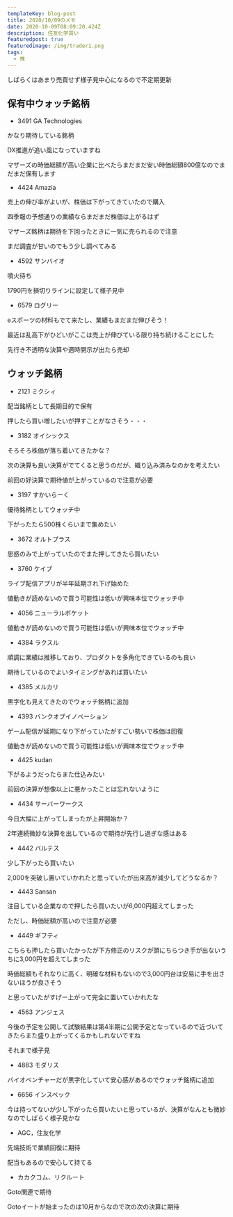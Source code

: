 ```yaml
---
templateKey: blog-post
title: 2020/10/09のメモ
date: 2020-10-09T08:09:20.424Z
description: 住友化学買い
featuredpost: true
featuredimage: /img/trader1.png
tags:
  - 株
---
```

しばらくはあまり売買せず様子見中心になるので不定期更新

## 保有中ウォッチ銘柄

* 3491 GA Technologies

かなり期待している銘柄

DX推進が追い風になっていますね

マザーズの時価総額が高い企業に比べたらまだまだ安い時価総額800億なのでまだまだ保有します

* 4424 Amazia

売上の伸び率がよいが、株価は下がってきていたので購入

四季報の予想通りの業績ならまだまだ株価は上がるはず

マザーズ銘柄は期待を下回ったときに一気に売られるので注意

まだ調査が甘いのでもう少し調べてみる

* 4592 サンバイオ

噴火待ち

1790円を損切りラインに設定して様子見中

* 6579 ログリー

eスポーツの材料もでて来たし、業績もまだまだ伸びそう！

最近は乱高下がひどいがここは売上が伸びている限り持ち続けることにした

先行き不透明な決算や適時開示が出たら売却

## ウォッチ銘柄

* 2121 ミクシィ

配当銘柄として長期目的で保有

押したら買い増したいが押すことがなさそう・・・

* 3182 オイシックス

そろそろ株価が落ち着いてきたかな？

次の決算も良い決算がでてくると思うのだが、織り込み済みなのかを考えたい

前回の好決算で期待値が上がっているので注意が必要

* 3197 すかいらーく

優待銘柄としてウォッチ中

下がったたら500株くらいまで集めたい

* 3672 オルトプラス

思惑のみで上がっていたのでまた押してきたら買いたい

* 3760 ケイブ

ライブ配信アプリが半年延期され下げ始めた

値動きが読めないので買う可能性は低いが興味本位でウォッチ中

* 4056 ニューラルポケット

値動きが読めないので買う可能性は低いが興味本位でウォッチ中

* 4384 ラクスル

順調に業績は推移しており、プロダクトを多角化できているのも良い

期待しているのでよいタイミングがあれば買いたい

* 4385 メルカリ

黒字化も見えてきたのでウォッチ銘柄に追加

* 4393 バンクオブイノベーション

ゲーム配信が延期になり下がっていたがすごい勢いで株価は回復

値動きが読めないので買う可能性は低いが興味本位でウォッチ中

* 4425 kudan

下がるようだったらまた仕込みたい

前回の決算が想像以上に悪かったことは忘れないように

* 4434 サーバーワークス

今日大幅に上がってしまったが上昇開始か？

2年連続微妙な決算を出しているので期待が先行し過ぎな感はある

* 4442 バルテス

少し下がったら買いたい

2,000を突破し置いていかれたと思っていたが出来高が減少してどうなるか？

* 4443 Sansan

注目している企業なので押したら買いたいが6,000円超えてしまった

ただし、時価総額が高いので注意が必要

* 4449 ギフティ

こちらも押したら買いたかったが下方修正のリスクが頭にちらつき手が出ないうちに3,000円を超えてしまった

時価総額もそれなりに高く、明確な材料もないので3,000円台は安易に手を出さないほうが良さそう

と思っていたがすげー上がって完全に置いていかれたな

* 4563 アンジェス

今後の予定を公開して試験結果は第4半期に公開予定となっているので近づいてきたらまた盛り上がってくるかもしれないですね

それまで様子見

* 4883 モダリス

バイオベンチャーだが黒字化していて安心感があるのでウォッチ銘柄に追加

* 6656 インスペック

今は持ってないが少し下がったら買いたいと思っているが、決算がなんとも微妙なのでしばらく様子見かな

* AGC，住友化学

先端技術で業績回復に期待

配当もあるので安心して持てる

* カカクコム、リクルート

Goto関連で期待

Gotoイートが始まったのは10月からなので次の次の決算に期待
